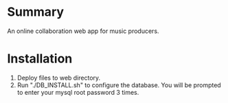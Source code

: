 # Summary
An online collaboration web app for music producers.

# Installation
1) Deploy files to web directory.
2) Run "./DB_INSTALL.sh" to configure the database. You will be prompted to enter your mysql root password 3 times.